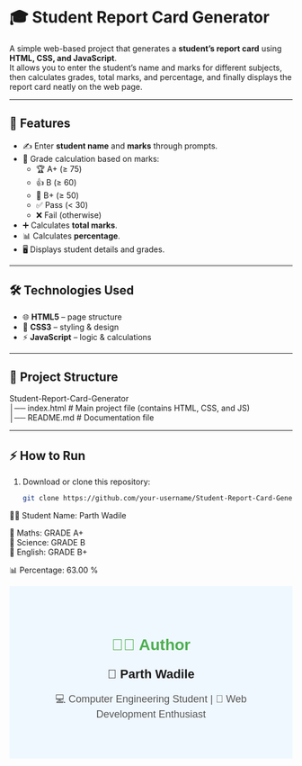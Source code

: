 # 🎓 Student Report Card Generator

A simple web-based project that generates a **student’s report card** using **HTML, CSS, and JavaScript**.  
It allows you to enter the student’s name and marks for different subjects, then calculates grades, total marks, and percentage, and finally displays the report card neatly on the web page.

---

## 🚀 Features
- ✍️ Enter **student name** and **marks** through prompts.  
- 📝 Grade calculation based on marks:  
  - 🏆 A+ (≥ 75)  
  - 👍 B (≥ 60)  
  - 🙂 B+ (≥ 50)  
  - ✅ Pass (< 30)  
  - ❌ Fail (otherwise)  
- ➕ Calculates **total marks**.  
- 📊 Calculates **percentage**.  
- 🖥️ Displays student details and grades.  

---

## 🛠️ Technologies Used
- 🌐 **HTML5** – page structure  
- 🎨 **CSS3** – styling & design  
- ⚡ **JavaScript** – logic & calculations  

---

## 📂 Project Structure

Student-Report-Card-Generator <br>
│── index.html # Main project file (contains HTML, CSS, and JS)<br>
│── README.md # Documentation file


---

## ⚡ How to Run
1. Download or clone this repository:
   ```bash
   git clone https://github.com/your-username/Student-Report-Card-Generator.git

👨‍🎓 Student Name: Parth Wadile

📘 Maths: GRADE A+  
🔬 Science: GRADE B  
📖 English: GRADE B+  

📊 Percentage: 63.00 %

<!-- Author Section -->
<section id="author" style="text-align:center; padding:50px; background-color:#f0f8ff; font-family:Arial, sans-serif;">
    <h2 style="font-size:28px; color:#4CAF50;">🧑‍💻 Author</h2>
    <p style="font-size:22px; margin:10px 0;">👤 <strong>Parth Wadile</strong></p>
    <p style="font-size:18px; color:#555;">💻 Computer Engineering Student | 🌟 Web Development Enthusiast</p>
    <p style="margin-top:15px;">
    </section>


